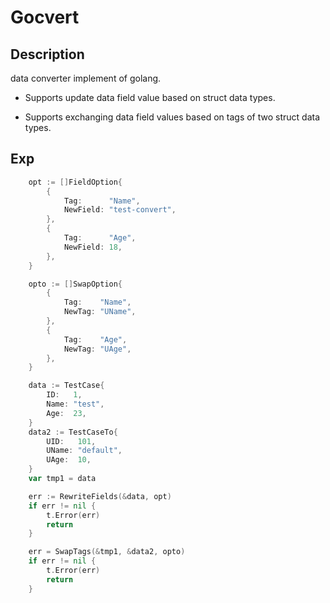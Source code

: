 # Gocvert

## Description

data converter implement of golang.

+ Supports update data field value based on struct data types.

+ Supports exchanging data field values based on tags of two struct data types.


## Exp
```go
	opt := []FieldOption{
		{
			Tag:      "Name",
			NewField: "test-convert",
		},
		{
			Tag:      "Age",
			NewField: 18,
		},
	}

	opto := []SwapOption{
		{
			Tag:    "Name",
			NewTag: "UName",
		},
		{
			Tag:    "Age",
			NewTag: "UAge",
		},
	}

	data := TestCase{
		ID:   1,
		Name: "test",
		Age:  23,
	}
	data2 := TestCaseTo{
		UID:   101,
		UName: "default",
		UAge:  10,
	}
	var tmp1 = data

	err := RewriteFields(&data, opt)
	if err != nil {
		t.Error(err)
		return
	}

	err = SwapTags(&tmp1, &data2, opto)
	if err != nil {
		t.Error(err)
		return
	}
```
